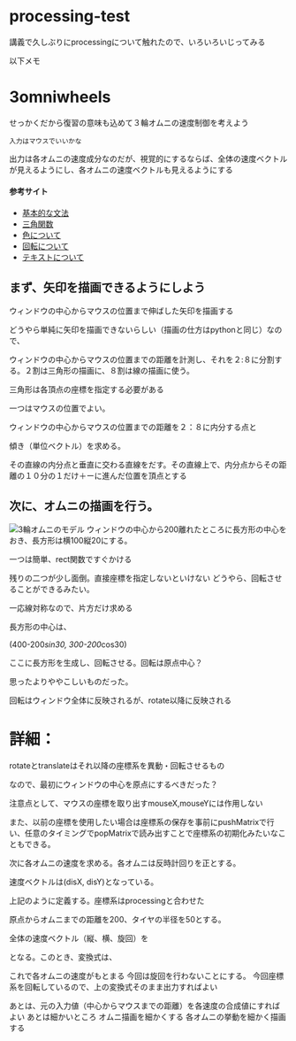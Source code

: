 # processing-test
講義で久しぶりにprocessingについて触れたので、いろいろいじってみる

以下メモ
# 3omniwheels
せっかくだから復習の意味も込めて３輪オムニの速度制御を考えよう

    入力はマウスでいいかな

出力は各オムニの速度成分なのだが、視覚的にするならば、全体の速度ベクトルが見えるようにし、各オムニの速度ベクトルも見えるようにする
#### 参考サイト

- [基本的な文法](https://qiita.com/yuichi92/items/1071deac965cd3801992)
- [三角関数](http://www.musashinodenpa.com/p5/index.php?pos=407)
- [色について](https://www.greenowl5.com/gprogram/processing/processing050.html)
- [回転について](http://9ryulabo.com/processing-learner/4-6.html)
- [テキストについて](https://www.d-improvement.jp/learning/processing/2011-b/03.html)

## まず、矢印を描画できるようにしよう

ウィンドウの中心からマウスの位置まで伸ばした矢印を描画する

どうやら単純に矢印を描画できないらしい（描画の仕方はpythonと同じ）なので、

ウィンドウの中心からマウスの位置までの距離を計測し、それを２:８に分割する。２割は三角形の描画に、８割は線の描画に使う。

三角形は各頂点の座標を指定する必要がある

一つはマウスの位置でよい。

ウィンドウの中心からマウスの位置までの距離を２：８に内分する点と

傾き（単位ベクトル）を求める。

その直線の内分点と垂直に交わる直線をだす。その直線上で、内分点からその距離の１０分の１だけ＋ーに進んだ位置を頂点とする

## 次に、オムニの描画を行う。
![3輪オムニのモデル]()
ウィンドウの中心から200離れたところに長方形の中心をおき、長方形は横100縦20にする。

一つは簡単、rect関数ですぐかける

残りの二つが少し面倒。直接座標を指定しないといけない
どうやら、回転させることができるみたい。

一応線対称なので、片方だけ求める

長方形の中心は、

(400-200*sin30, 300-200*cos30)

ここに長方形を生成し、回転させる。回転は原点中心？

思ったよりややこしいものだった。

回転はウィンドウ全体に反映されるが、rotate以降に反映される

# 詳細：

rotateとtranslateはそれ以降の座標系を異動・回転させるもの

なので、最初にウィンドウの中心を原点にするべきだった？

注意点として、マウスの座標を取り出すmouseX,mouseYには作用しない

また、以前の座標を使用したい場合は座標系の保存を事前にpushMatrixで行い、任意のタイミングでpopMatrixで読み出すことで座標系の初期化みたいなこともできる。



次に各オムニの速度を求める。各オムニは反時計回りを正とする。

速度ベクトルは(disX, disY)となっている。



上記のように定義する。座標系はprocessingと合わせた

原点からオムニまでの距離を200、タイヤの半径を50とする。

全体の速度ベクトル（縦、横、旋回）を



となる。このとき、変換式は、



これで各オムニの速度がもとまる
今回は旋回を行わないことにする。
今回座標系を回転しているので、上の変換式そのまま出力すればよい

あとは、元の入力値（中心からマウスまでの距離）を各速度の合成値にすればよい
あとは細かいところ
オムニ描画を細かくする
各オムニの挙動を細かく描画する
